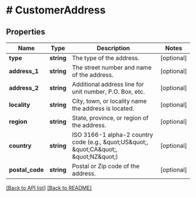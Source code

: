 # # CustomerAddress

## Properties

Name | Type | Description | Notes
------------ | ------------- | ------------- | -------------
**type** | **string** | The type of the address. | [optional] 
**address_1** | **string** | The street number and name of the address. | [optional] 
**address_2** | **string** | Additional address line for unit number, P.O. Box, etc. | [optional] 
**locality** | **string** | City, town, or locality name the address is located. | [optional] 
**region** | **string** | State, province, or region of the address. | [optional] 
**country** | **string** | ISO 3166-1 alpha-2 country code (e.g., \&quot;US\&quot;, \&quot;CA\&quot;, \&quot;NZ\&quot;) | [optional] 
**postal_code** | **string** | Postal or Zip code of the address. | [optional] 


[[Back to API list]](../../README.md#endpoints) [[Back to README]](../../README.md)
